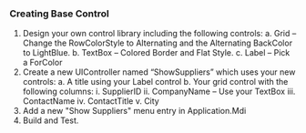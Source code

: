 ﻿### Creating Base Control
1.	Design your own control library including the following controls:
    a.	Grid – Change the RowColorStyle to Alternating and the Alternating BackColor to LightBlue.
    b.	TextBox – Colored Border and Flat Style.
    c.	Label – Pick a ForColor 
2.	Create a new UIController named “ShowSuppliers” which uses your new controls:
    a.	A title using your Label control
    b.	Your grid control with the following columns:
        i. SupplierID
        ii. CompanyName – Use your TextBox
        iii. ContactName
        iv. ContactTitle
        v.	City
3.	Add a new "Show Suppliers" menu entry in Application.Mdi
4.	Build and Test.
